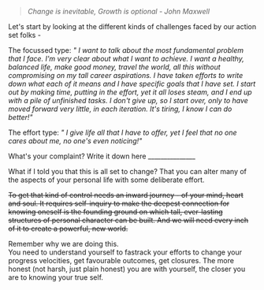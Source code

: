 
>*Change is inevitable, Growth is optional - John Maxwell*





Let's start by looking at the different kinds of challenges faced by our action set folks -  

The focussed type:
*" I want to talk about the most fundamental problem that I face. I'm very clear about what I want to achieve. I want a healthy, balanced life, make good money, travel the world, all this without compromising on my tall career aspirations. I have taken efforts to write down what each of it means and I have specific goals that I have set. I start out by making time, putting in the effort, yet it all loses steam, and I end up with a pile of unfinished tasks. I don't give up, so I start over, only to have moved forward very little, in each iteration. It's tiring, I know I can do better!"*

The effort type:
*" I give life all that I have to offer, yet I feel that no one cares about me, no one's even noticing!"*


What's your complaint?
Write it down here _______________

What if I told you that this is all set to change? That you can alter many of the aspects of your personal life with some deliberate effort.  

~~To get that kind of control needs an inward journey - of your mind, heart and soul. It requires self-inquiry to make the deepest connection for knowing oneself is the founding ground on which tall, ever-lasting structures of personal character can be built. And we will need every inch of it to create a powerful, new world.~~  


Remember why we are doing this.  
You need to understand yourself to fastrack your efforts to change your progress velocities, get favourable outcomes, get closures. 
The more honest (not harsh, just plain honest) you are with yourself, the closer you are to knowing your true self.
